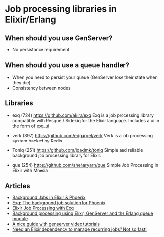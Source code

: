 # Job processing libraries in Elixir/Erlang

## When should you use GenServer?
- No persistance requirement

## When should you use a queue handler?
- When you need to persist your queue (GenServer lose their state when they die)
- Consistency between nodes


## Libraries

- exq (724)
https://github.com/akira/exq
Exq is a job processing library compatible with Resque / Sidekiq for the Elixir language.
Includes a ui in the form of [exq_ui](https://github.com/akira/exq_ui)

- verk (397)
https://github.com/edgurgel/verk
Verk is a job processing system backed by Redis.

- Toniq (251)
https://github.com/joakimk/toniq
Simple and reliable background job processing library for Elixir.

- que (254)
https://github.com/sheharyarn/que
Simple Job Processing in Elixir with Mnesia


## Articles

- [Background Jobs in Elixir & Phoenix](https://medium.com/@cschneid/background-jobs-in-elixir-phoenix-60dddf4ce207)
- [Exq: The background job solution for Phoenix](http://learningwithjb.com/posts/exq-the-background-job-solution-for-phoenix)
- [Elixir Job Processing with Exq](https://elixircasts.io/elixir-job-processing-with-exq)
- [Background processing using Elixir, GenServer and the Erlang queue module
](https://hackernoon.com/background-processing-using-elixir-genserver-and-the-erlang-queue-class-8d476d4942c2)
- [A nice guide with genserver video tutorials](https://www.youtube.com/channel/UCp01DFl8kp-239gW289C0ew)
- [Need an Elixir dependency to manage recurring jobs? Not so fast!](https://dockyard.com/blog/2017/11/29/need-an-elixir-dependency-to-manage-recurring-jobs-not-so-fast)
